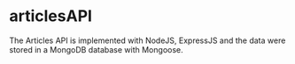 # articlesAPI
The Articles API is implemented with NodeJS, ExpressJS and the data were stored in a MongoDB database with Mongoose.
